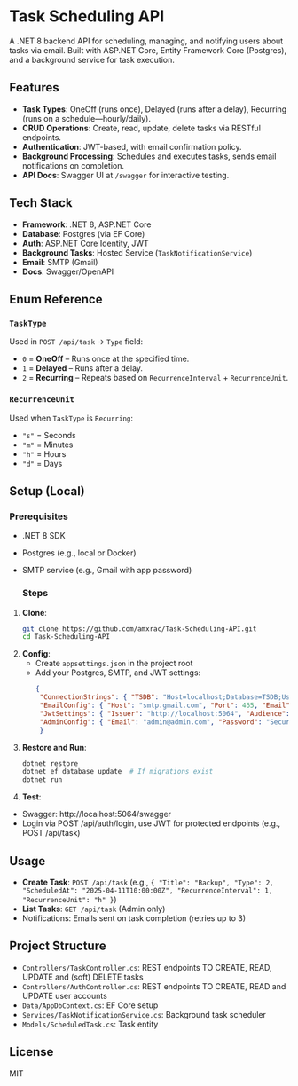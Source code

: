 # Task Scheduling API

A .NET 8 backend API for scheduling, managing, and notifying users about tasks via email. Built with ASP.NET Core, Entity Framework Core (Postgres), and a background service for task execution.

## Features
- **Task Types**: OneOff (runs once), Delayed (runs after a delay), Recurring (runs on a schedule—hourly/daily).
- **CRUD Operations**: Create, read, update, delete tasks via RESTful endpoints.
- **Authentication**: JWT-based, with email confirmation policy.
- **Background Processing**: Schedules and executes tasks, sends email notifications on completion.
- **API Docs**: Swagger UI at `/swagger` for interactive testing.
  

## Tech Stack
- **Framework**: .NET 8, ASP.NET Core
- **Database**: Postgres (via EF Core)
- **Auth**: ASP.NET Core Identity, JWT
- **Background Tasks**: Hosted Service (`TaskNotificationService`)
- **Email**: SMTP (Gmail)
- **Docs**: Swagger/OpenAPI


## Enum Reference

### `TaskType`
Used in `POST /api/task` → `Type` field:

- `0` = **OneOff** – Runs once at the specified time.
- `1` = **Delayed** – Runs after a delay.
- `2` = **Recurring** – Repeats based on `RecurrenceInterval` + `RecurrenceUnit`.

### `RecurrenceUnit`
Used when `TaskType` is `Recurring`:

- `"s"` = Seconds  
- `"m"` = Minutes  
- `"h"` = Hours  
- `"d"` = Days

   
## Setup (Local)
### Prerequisites
- .NET 8 SDK
- Postgres (e.g., local or Docker)
- SMTP service (e.g., Gmail with app password)

  ### Steps
1. **Clone**:
   ```bash
   git clone https://github.com/amxrac/Task-Scheduling-API.git
   cd Task-Scheduling-API
   ```
2. **Config**:
     - Create `appsettings.json` in the project root
     - Add your Postgres, SMTP, and JWT settings:
       ```json
       {
        "ConnectionStrings": { "TSDB": "Host=localhost;Database=TSDB;Username=postgres;Password=your-pass" },
        "EmailConfig": { "Host": "smtp.gmail.com", "Port": 465, "Email": "your-email@gmail.com", "Password": "your-app-pass" },
        "JwtSettings": { "Issuer": "http://localhost:5064", "Audience": "http://localhost:5064", "Key": "your-long-secret-key" },
        "AdminConfig": { "Email": "admin@admin.com", "Password": "SecurePassword123!" }
        }
       ```
3. **Restore and Run**:
     ```bash
     dotnet restore
    dotnet ef database update  # If migrations exist
    dotnet run
     ```
4. **Test**:
  - Swagger: http://localhost:5064/swagger
  - Login via POST /api/auth/login, use JWT for protected endpoints (e.g., POST /api/task)


## Usage
- **Create Task**: `POST /api/task` (e.g., `{ "Title": "Backup", "Type": 2, "ScheduledAt": "2025-04-11T10:00:00Z", "RecurrenceInterval": 1, "RecurrenceUnit": "h" }`)
- **List Tasks**: `GET /api/task` (Admin only)
- Notifications: Emails sent on task completion (retries up to 3)


## Project Structure
- `Controllers/TaskController.cs`: REST endpoints TO CREATE, READ, UPDATE and (soft) DELETE tasks
- `Controllers/AuthController.cs`:  REST endpoints TO CREATE, READ and UPDATE user accounts
- `Data/AppDbContext.cs`: EF Core setup
- `Services/TaskNotificationService.cs`: Background task scheduler
- `Models/ScheduledTask.cs`: Task entity


## License
MIT














   
   
